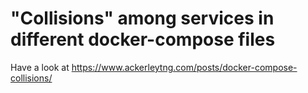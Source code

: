 # "Collisions" among services in different docker-compose files

Have a look at https://www.ackerleytng.com/posts/docker-compose-collisions/
